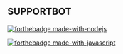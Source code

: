 ## SUPPORTBOT
[![forthebadge made-with-nodejs](https://img.shields.io/badge/Node.js-339933?style=for-the-badge&amp;logo=nodedotjs&amp;logoColor=white)]([https://www.python.org/](https://nodejs.org/en/)) 

[![forthebadge made-with-javascript](http://ForTheBadge.com/images/badges/made-with-rust.svg)]([https://www.javascript.com/](https://www.javascript.com/))
